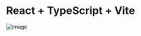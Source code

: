 # React + TypeScript + Vite

![image](https://github.com/user-attachments/assets/9024d1dc-5827-4a58-85d2-e539188f6c64)



